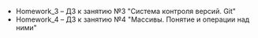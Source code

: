* Homework_3 &ndash; ДЗ к занятию №3 "Система контроля версий. Git"
* Homework_4 &ndash; ДЗ к занятию №4 "Массивы. Понятие и операции над ними"